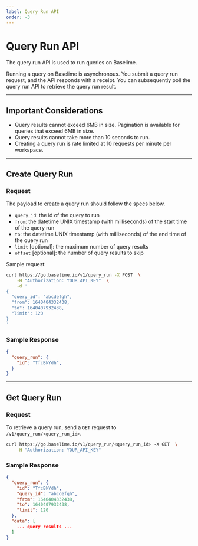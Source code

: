 ```yaml
---
label: Query Run API
order: -3
---
```


# Query Run API

The query run API is used to run queries on Baselime.

Running a query on Baselime is asynchronous. You submit a query run request, and the API responds with a receipt. You can subsequently poll the query run API to retrieve the query run result.

---

## Important Considerations

- Query results cannot exceed 6MB in size. Pagination is available for queries that exceed 6MB in size.
- Query results cannot take more than 10 seconds to run.
- Creating a query run is rate limited at 10 requests per minute per workspace.

---

## Create Query Run

### Request

The payload to create a query run should follow the specs below.

- `query_id`: the id of the query to run
- `from`: the datetime UNIX timestamp (with milliseconds) of the start time of the query run
- `to`: the datetime UNIX timestamp (with milliseconds) of the end time of the query run
- `limit` [optional]: the maximum number of query results
- `offset` [optional]: the number of query results to skip

Sample request:

```bash # :icon-terminal: terminal
curl https://go.baselime.io/v1/query_run -X POST  \
    -H "Authorization: YOUR_API_KEY"  \
    -d '
{
  "query_id": "abcdefgh",
  "from": 1640404332438,
  "to": 1640407932438,
  "limit": 120
}
'
```

### Sample Response

```json # :icon-code: output
{
  "query_run": {
    "id": "TfcBkYdh",
  }
}
```

---

## Get Query Run

### Request

To retrieve a query run, send a `GET` request to `/v1/query_run/<query_run_id>`.

```bash # :icon-terminal: terminal
curl https://go.baselime.io/v1/query_run/<query_run_id> -X GET  \
    -H "Authorization: YOUR_API_KEY"
```

### Sample Response

```json # :icon-code: output
{
  "query_run": {
    "id": "TfcBkYdh",
    "query_id": "abcdefgh",
    "from": 1640404332438,
    "to": 1640407932438,
    "limit": 120
  },
  "data": [
    ... query results ...
  ]
}
```
